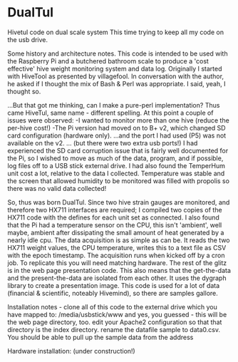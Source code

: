 # DualTul
Hivetul code on dual scale system
This time trying to keep all my code on the usb drive.

Some history and architecture notes.
This code is intended to be used with the Raspberry Pi and a butchered bathroom scale to produce a 'cost effective' hive weight monitoring system and data log.
Originally I started with HiveTool as presented by villagefool. 
In conversation with the author, he asked if I thought the mix of Bash & Perl was appropriate. I said, yeah, I thought so.

...But that got me thinking, can I make a pure-perl implementation? Thus came HiveTul, same name - different spelling.
At this point a couple of issues were observed:
-I wanted to monitor more than one hive (reduce the per-hive cost!)
-The Pi version had moved on to B+ v2, which changed SD card configuration (hardware only).
...and the port I had used (P5) was not available on the v2.
... (but there were two extra usb ports!)
I had experienced the SD card corruption issue that is fairly well documented for the Pi, so I wished to move as much of the data, program, and if possible, log files off to a USB stick external drive.
I had also found the TemperHum unit cost a lot, relative to the data I collected. 
Temperature was stable and the screen that allowed humidity to be monitored was filled with propolis so there was no valid data collected!

So, thus was born DualTul.
Since two hive strain gauges are monitored, and therefore two HX711 interfaces are required; I compiled two copies of the HX711 code with the defines for each unit set as connected.
I also found that the Pi had a temperature sensor on the CPU, this isn't 'ambient', well maybe, ambient after dissipating the small amount of heat generated by a nearly idle cpu.
The data acquisition is as simple as can be. It reads the two HX711 weight values, the CPU temperature, writes this to a text file as CSV with the epoch timestamp. 
The acquisition runs when kicked off by a cron job. To replicate this you will need matching hardware.
The rest of the glitz is in the web page presentation code. This also means that the get-the-data and the present-the-data are isolated from each other.
It uses the dygraph library to create a presentation image. This code is used for a lot of data (financial & scientific, noteably Hivemind), so there are samples gallore.


Installation notes - 
clone all of this code to the external drive which you have mapped to:
/media/usbstick/www
and yes, you guessed - this will be the web page directory, too.
edit your Apache2 configuration so that that directory is the index directory.
rename the datafile sample to data0.csv.
You should be able to pull up the sample data from the address

Hardware installation:
(under construction!)


